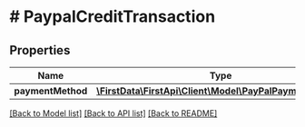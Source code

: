# # PaypalCreditTransaction

## Properties

Name | Type | Description | Notes
------------ | ------------- | ------------- | -------------
**paymentMethod** | [**\FirstData\FirstApi\Client\Model\PayPalPaymentMethod**](PayPalPaymentMethod.md) |  | 

[[Back to Model list]](../../README.md#documentation-for-models) [[Back to API list]](../../README.md#documentation-for-api-endpoints) [[Back to README]](../../README.md)


